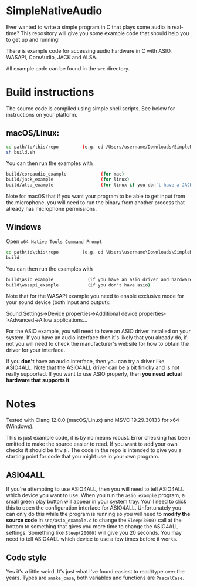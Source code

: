 # SimpleNativeAudio
Ever wanted to write a simple program in C that plays some audio in real-time?
This repository will give you some example code that should help you to get up
and running!

There is example code for accessing audio hardware in C with ASIO, WASAPI,
CoreAudio, JACK and ALSA.

All example code can be found in the `src` directory.

# Build instructions

The source code is compiled using simple shell scripts. See below for
instructions on your platform.

## macOS/Linux:

```bash
cd path/to/this/repo         (e.g. cd /Users/username/Downloads/SimpleNativeAudio)
sh build.sh
```

You can then run the examples with

```bash
build/coreaudio_example             (for mac)
build/jack_example                  (for linux)
build/alsa_example                  (for linux if you don't have a JACK server)
```

Note for macOS that if you want your program to be able to get input from the
microphone, you will need to run the binary from another process that already
has microphone permissions.

## Windows

Open `x64 Native Tools Command Prompt`

```cmd
cd path\to\this\repo         (e.g. cd \Users\username\Downloads\SimpleNativeAudio)
build
```

You can then run the examples with

```cmd
build\asio_example             (if you have an asio driver and hardware)
build\wasapi_example           (if you don't have asio)
```

Note that for the WASAPI example you need to enable exclusive mode for your
sound device (both input and output):

Sound Settings->Device properties->Additional device properties->Advanced->Allow applications...

For the ASIO example, you will need to have an ASIO driver installed on your
system. If you have an audio interface then it's likely that you already do, if
not you will need to check the manufacturer's website for how to obtain the
driver for your interface.

If you **don't** have an audio interface, then you can try a driver like
[ASIO4ALL](https://www.asio4all.org). Note that the ASIO4ALL driver can be a bit
finicky and is not really supported. If you want to use ASIO properly, then
**you need actual hardware that supports it**. 

# Notes

Tested with Clang 12.0.0 (macOS/Linux) and MSVC 19.29.30133 for x64 (Windows).

This is just example code, it is by no means robust. Error checking has been
omitted to make the source easier to read. If you want to add your own checks
it should be trivial. The code in the repo is intended to give you a starting
point for code that you might use in your own program.

## ASIO4ALL

If you're attempting to use ASIO4ALL, then you will need to tell ASIO4ALL which
device you want to use. When you run the `asio_example` program, a small green
play button will appear in your system tray. You'll need to click this to open
the configuration interface for ASIO4ALL. Unfortunately you can only do this
while the program is running so you will need to **modify the source code** in
`src/asio_example.c` to change the `Sleep(3000)` call at the bottom to something
that gives you more time to change the ASIO4ALL settings. Something like
`Sleep(20000)` will give you 20 seconds. You may need to tell ASIO4ALL which
device to use a few times before it works.

## Code style

Yes it's a little weird. It's just what I've found easiest to read/type over the years.
Types are `snake_case`, both variables and functions are `PascalCase`.
